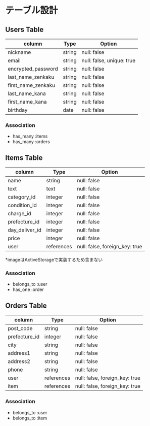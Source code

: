 # テーブル設計

## Users Table

| column             | Type    | Option                    |
|--------------------|---------|---------------------------|
| nickname           | string  | null: false               |
| email              | string  | null: false, unique: true |
| encrypted_password | string  | null: false               |
| last_name_zenkaku  | string  | null: false               |
| first_name_zenkaku | string  | null: false               |
| last_name_kana     | string  | null: false               |
| first_name_kana    | string  | null: false               |
| birthday           | date    | null: false               |


### Association

- has_many :items
- has_many :orders

## Items Table


| column            | Type       | Option                         |
|-------------------|------------|--------------------------------|
| name              | string     | null: false                    |
| text              | text       | null: false                    |
| category_id       | integer    | null: false                    |
| condition_id      | integer    | null: false                    |
| charge_id         | integer    | null: false                    |
| prefecture_id     | integer    | null: false                    |
| day_deliver_id    | integer    | null: false                    |
| price             | integer    | null: false                    |
| user              | references | null: false, foreign_key: true |

*imageはActiveStorageで実装するため含まない

### Association

- belongs_to :user
- has_one :order


## Orders Table

| column         | Type       | Option                         |
|----------------|------------|--------------------------------|
| post_code      | string     | null: false                    |
| prefecture_id  | integer    | null: false                    | 
| city           | string     | null: false                    |
| address1       | string     | null: false                    |
| address2       | string     | null: false                    |
| phone          | string     | null: false                    |
| user           | references | null: false, foreign_key: true |
| item           | references | null: false, foreign_key: true |

### Association
- belongs_to :user
- belongs_to :item
